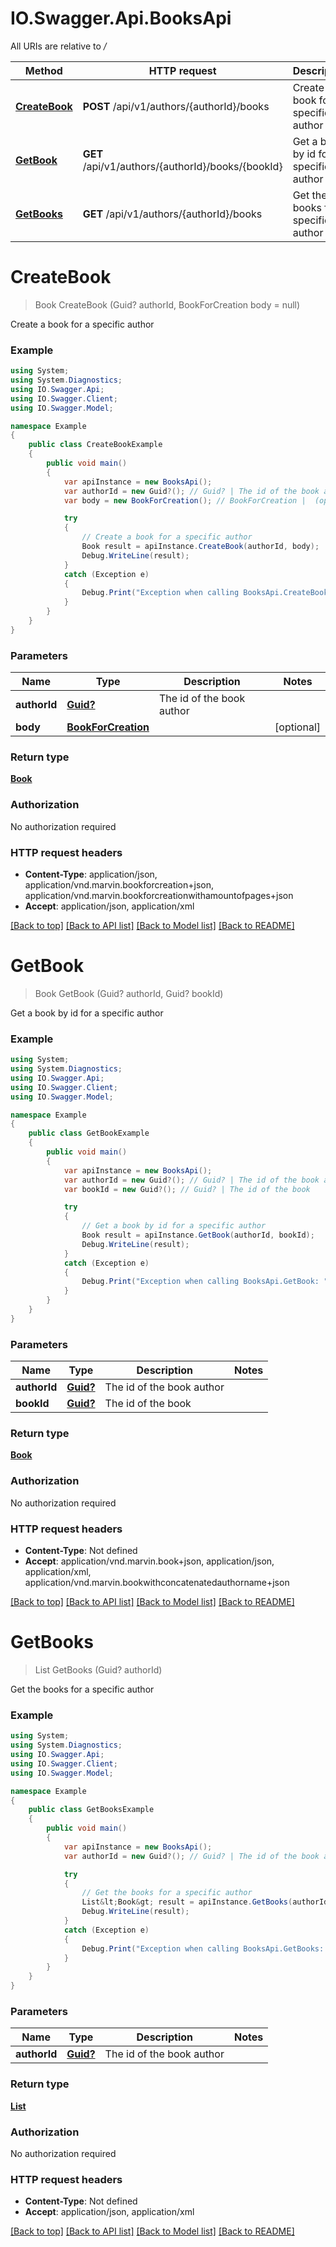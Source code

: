 # IO.Swagger.Api.BooksApi

All URIs are relative to */*

Method | HTTP request | Description
------------- | ------------- | -------------
[**CreateBook**](BooksApi.md#createbook) | **POST** /api/v1/authors/{authorId}/books | Create a book for a specific author
[**GetBook**](BooksApi.md#getbook) | **GET** /api/v1/authors/{authorId}/books/{bookId} | Get a book by id for a specific author
[**GetBooks**](BooksApi.md#getbooks) | **GET** /api/v1/authors/{authorId}/books | Get the books for a specific author

<a name="createbook"></a>
# **CreateBook**
> Book CreateBook (Guid? authorId, BookForCreation body = null)

Create a book for a specific author

### Example
```csharp
using System;
using System.Diagnostics;
using IO.Swagger.Api;
using IO.Swagger.Client;
using IO.Swagger.Model;

namespace Example
{
    public class CreateBookExample
    {
        public void main()
        {
            var apiInstance = new BooksApi();
            var authorId = new Guid?(); // Guid? | The id of the book author
            var body = new BookForCreation(); // BookForCreation |  (optional) 

            try
            {
                // Create a book for a specific author
                Book result = apiInstance.CreateBook(authorId, body);
                Debug.WriteLine(result);
            }
            catch (Exception e)
            {
                Debug.Print("Exception when calling BooksApi.CreateBook: " + e.Message );
            }
        }
    }
}
```

### Parameters

Name | Type | Description  | Notes
------------- | ------------- | ------------- | -------------
 **authorId** | [**Guid?**](Guid?.md)| The id of the book author | 
 **body** | [**BookForCreation**](BookForCreation.md)|  | [optional] 

### Return type

[**Book**](Book.md)

### Authorization

No authorization required

### HTTP request headers

 - **Content-Type**: application/json, application/vnd.marvin.bookforcreation+json, application/vnd.marvin.bookforcreationwithamountofpages+json
 - **Accept**: application/json, application/xml

[[Back to top]](#) [[Back to API list]](../README.md#documentation-for-api-endpoints) [[Back to Model list]](../README.md#documentation-for-models) [[Back to README]](../README.md)
<a name="getbook"></a>
# **GetBook**
> Book GetBook (Guid? authorId, Guid? bookId)

Get a book by id for a specific author

### Example
```csharp
using System;
using System.Diagnostics;
using IO.Swagger.Api;
using IO.Swagger.Client;
using IO.Swagger.Model;

namespace Example
{
    public class GetBookExample
    {
        public void main()
        {
            var apiInstance = new BooksApi();
            var authorId = new Guid?(); // Guid? | The id of the book author
            var bookId = new Guid?(); // Guid? | The id of the book

            try
            {
                // Get a book by id for a specific author
                Book result = apiInstance.GetBook(authorId, bookId);
                Debug.WriteLine(result);
            }
            catch (Exception e)
            {
                Debug.Print("Exception when calling BooksApi.GetBook: " + e.Message );
            }
        }
    }
}
```

### Parameters

Name | Type | Description  | Notes
------------- | ------------- | ------------- | -------------
 **authorId** | [**Guid?**](Guid?.md)| The id of the book author | 
 **bookId** | [**Guid?**](Guid?.md)| The id of the book | 

### Return type

[**Book**](Book.md)

### Authorization

No authorization required

### HTTP request headers

 - **Content-Type**: Not defined
 - **Accept**: application/vnd.marvin.book+json, application/json, application/xml, application/vnd.marvin.bookwithconcatenatedauthorname+json

[[Back to top]](#) [[Back to API list]](../README.md#documentation-for-api-endpoints) [[Back to Model list]](../README.md#documentation-for-models) [[Back to README]](../README.md)
<a name="getbooks"></a>
# **GetBooks**
> List<Book> GetBooks (Guid? authorId)

Get the books for a specific author

### Example
```csharp
using System;
using System.Diagnostics;
using IO.Swagger.Api;
using IO.Swagger.Client;
using IO.Swagger.Model;

namespace Example
{
    public class GetBooksExample
    {
        public void main()
        {
            var apiInstance = new BooksApi();
            var authorId = new Guid?(); // Guid? | The id of the book author

            try
            {
                // Get the books for a specific author
                List&lt;Book&gt; result = apiInstance.GetBooks(authorId);
                Debug.WriteLine(result);
            }
            catch (Exception e)
            {
                Debug.Print("Exception when calling BooksApi.GetBooks: " + e.Message );
            }
        }
    }
}
```

### Parameters

Name | Type | Description  | Notes
------------- | ------------- | ------------- | -------------
 **authorId** | [**Guid?**](Guid?.md)| The id of the book author | 

### Return type

[**List<Book>**](Book.md)

### Authorization

No authorization required

### HTTP request headers

 - **Content-Type**: Not defined
 - **Accept**: application/json, application/xml

[[Back to top]](#) [[Back to API list]](../README.md#documentation-for-api-endpoints) [[Back to Model list]](../README.md#documentation-for-models) [[Back to README]](../README.md)
